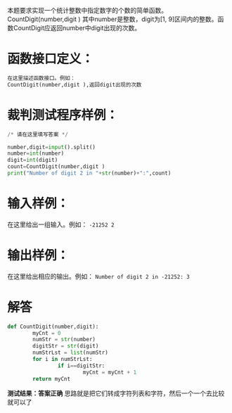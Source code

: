 本题要求实现一个统计整数中指定数字的个数的简单函数。
CountDigit(number,digit )
其中number是整数，digit为[1, 9]区间内的整数。函数CountDigit应返回number中digit出现的次数。
# 函数接口定义：
```python
在这里描述函数接口。例如：
CountDigit(number,digit ),返回digit出现的次数
```
# 裁判测试程序样例：
```python
/* 请在这里填写答案 */

number,digit=input().split()
number=int(number)
digit=int(digit)
count=CountDigit(number,digit )
print("Number of digit 2 in "+str(number)+":",count)
```
# 输入样例：
在这里给出一组输入。例如：
`-21252 2`
# 输出样例：
在这里给出相应的输出。例如：
`Number of digit 2 in -21252: 3`
# 解答
```python
def CountDigit(number,digit):
        myCnt = 0
        numStr = str(number)
        digitStr = str(digit)
        numStrLst = list(numStr)
        for i in numStrLst:
                if i==digitStr:
                        myCnt = myCnt + 1
        return myCnt
```
**测试结果：答案正确**
思路就是把它们转成字符列表和字符，然后一个一个去比较就可以了
